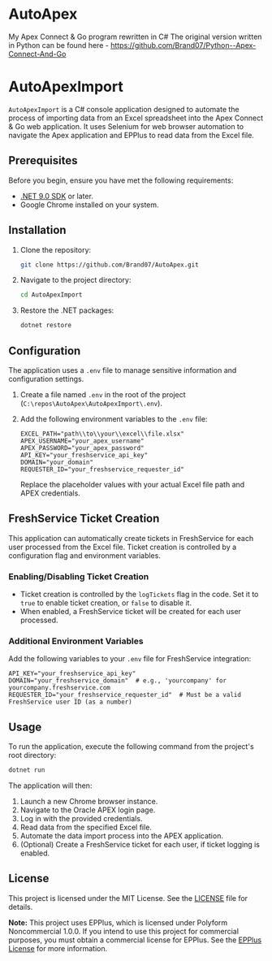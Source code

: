 # AutoApex
My Apex Connect &amp; Go program rewritten in C#
The original version written in Python can be found here - https://github.com/Brand07/Python--Apex-Connect-And-Go

# AutoApexImport

`AutoApexImport` is a C# console application designed to automate the process of importing data from an Excel spreadsheet into the Apex Connect & Go web application. It uses Selenium for web browser automation to navigate the Apex application and EPPlus to read data from the Excel file.

## Prerequisites

Before you begin, ensure you have met the following requirements:
*   [.NET 9.0 SDK](https://dotnet.microsoft.com/download/dotnet/9.0) or later.
*   Google Chrome installed on your system.

## Installation

1.  Clone the repository:
    ```bash
    git clone https://github.com/Brand07/AutoApex.git
    ```
2.  Navigate to the project directory:
    ```bash
    cd AutoApexImport
    ```
3.  Restore the .NET packages:
    ```bash
    dotnet restore
    ```

## Configuration

The application uses a `.env` file to manage sensitive information and configuration settings.

1.  Create a file named `.env` in the root of the project (`C:\repos\AutoApex\AutoApexImport\.env`).
2.  Add the following environment variables to the `.env` file:

    ```
    EXCEL_PATH="path\\to\\your\\excel\\file.xlsx"
    APEX_USERNAME="your_apex_username"
    APEX_PASSWORD="your_apex_password"
    API_KEY="your_freshservice_api_key"
    DOMAIN="your_domain"
    REQUESTER_ID="your_freshservice_requester_id"
    ```

    Replace the placeholder values with your actual Excel file path and APEX credentials.

## FreshService Ticket Creation

This application can automatically create tickets in FreshService for each user processed from the Excel file. Ticket creation is controlled by a configuration flag and environment variables.

### Enabling/Disabling Ticket Creation

- Ticket creation is controlled by the `logTickets` flag in the code. Set it to `true` to enable ticket creation, or `false` to disable it.
- When enabled, a FreshService ticket will be created for each user processed.

### Additional Environment Variables

Add the following variables to your `.env` file for FreshService integration:

```
API_KEY="your_freshservice_api_key"
DOMAIN="your_freshservice_domain"  # e.g., 'yourcompany' for yourcompany.freshservice.com
REQUESTER_ID="your_freshservice_requester_id"  # Must be a valid FreshService user ID (as a number)
```

## Usage

To run the application, execute the following command from the project's root directory:

```bash
dotnet run
```

The application will then:
1.  Launch a new Chrome browser instance.
2.  Navigate to the Oracle APEX login page.
3.  Log in with the provided credentials.
4.  Read data from the specified Excel file.
5.  Automate the data import process into the APEX application.
6.  (Optional) Create a FreshService ticket for each user, if ticket logging is enabled.

## License

This project is licensed under the MIT License. See the [LICENSE](./LICENSE) file for details.

**Note:** This project uses EPPlus, which is licensed under Polyform Noncommercial 1.0.0. If you intend to use this project for commercial purposes, you must obtain a commercial license for EPPlus. See the [EPPlus License](https://epplussoftware.com/developers/licenseexception) for more information.
